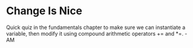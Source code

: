 # Change Is Nice
Quick quiz in the fundamentals chapter to make sure we can instantiate a variable, then modify it using compound arithmetic operators += and *=. - AM